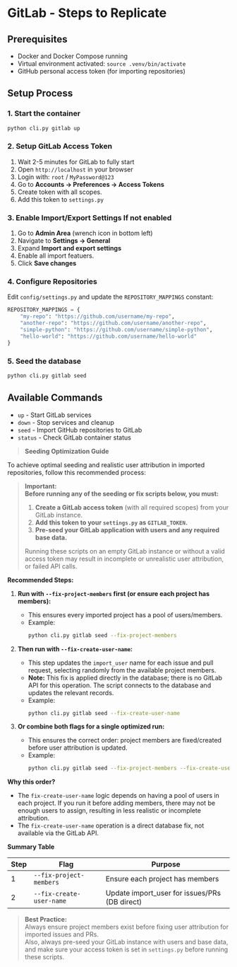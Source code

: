 # GitLab - Steps to Replicate

## Prerequisites
- Docker and Docker Compose running
- Virtual environment activated: `source .venv/bin/activate`
- GitHub personal access token (for importing repositories)

## Setup Process

### 1. Start the container
```bash
python cli.py gitlab up
```

### 2. Setup GitLab Access Token
1. Wait 2-5 minutes for GitLab to fully start
2. Open `http://localhost` in your browser
3. Login with: `root` / `MyPassword@123`
4. Go to **Accounts -> Preferences -> Access Tokens**
5. Create token with all scopes.
6. Add this token to `settings.py`

### 3. Enable Import/Export Settings If not enabled
1. Go to **Admin Area** (wrench icon in bottom left)
2. Navigate to **Settings → General**
3. Expand **Import and export settings**
4. Enable all import featuers.
6. Click **Save changes**


### 4. Configure Repositories
Edit `config/settings.py` and update the `REPOSITORY_MAPPINGS` constant:
```python
REPOSITORY_MAPPINGS = {
    "my-repo": "https://github.com/username/my-repo",
    "another-repo": "https://github.com/username/another-repo",
    "simple-python": "https://github.com/username/simple-python",
    "hello-world": "https://github.com/username/hello-world"
}
```

### 5. Seed the database
```bash
python cli.py gitlab seed
```

## Available Commands
- `up` - Start GitLab services
- `down` - Stop services and cleanup
- `seed` - Import GitHub repositories to GitLab
- `status` - Check GitLab container status


> **Seeding Optimization Guide**

To achieve optimal seeding and realistic user attribution in imported repositories, follow this recommended process:

> **Important:**  
> **Before running any of the seeding or fix scripts below, you must:**
> 1. **Create a GitLab access token** (with all required scopes) from your GitLab instance.
> 2. **Add this token to your `settings.py` as `GITLAB_TOKEN`.**
> 3. **Pre-seed your GitLab application with users and any required base data.**
>
> Running these scripts on an empty GitLab instance or without a valid access token may result in incomplete or unrealistic user attribution, or failed API calls.

**Recommended Steps:**

1. **Run with `--fix-project-members` first (or ensure each project has members):**
   - This ensures every imported project has a pool of users/members.
   - Example:
     ```bash
     python cli.py gitlab seed --fix-project-members
     ```

2. **Then run with `--fix-create-user-name`:**
   - This step updates the `import_user` name for each issue and pull request, selecting randomly from the available project members.
   - **Note:** This fix is applied directly in the database; there is no GitLab API for this operation. The script connects to the database and updates the relevant records.
   - Example:
     ```bash
     python cli.py gitlab seed --fix-create-user-name
     ```

3. **Or combine both flags for a single optimized run:**
   - This ensures the correct order: project members are fixed/created before user attribution is updated.
   - Example:
     ```bash
     python cli.py gitlab seed --fix-project-members --fix-create-user-name
     ```

**Why this order?**
- The `fix-create-user-name` logic depends on having a pool of users in each project. If you run it before adding members, there may not be enough users to assign, resulting in less realistic or incomplete attribution.
- The `fix-create-user-name` operation is a direct database fix, not available via the GitLab API.

**Summary Table**

| Step | Flag                      | Purpose                                         |
|------|---------------------------|-------------------------------------------------|
| 1    | `--fix-project-members`   | Ensure each project has members                 |
| 2    | `--fix-create-user-name`  | Update import_user for issues/PRs (DB direct)   |

> **Best Practice:**  
> Always ensure project members exist before fixing user attribution for imported issues and PRs.  
> Also, always pre-seed your GitLab instance with users and base data, and make sure your access token is set in `settings.py` before running these scripts.
